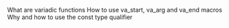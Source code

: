 What are variadic functions
 How to use va_start, va_arg and va_end macros
 Why and how to use the const type qualifier
